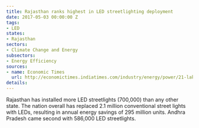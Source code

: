 ```yaml
---
title: Rajasthan ranks highest in LED streetlighting deployment
date: 2017-05-03 00:00:00 Z
tags:
- LED
states:
- Rajasthan
sectors:
- Climate Change and Energy
subsectors:
- Energy Efficiency
sources:
- name: Economic Times
  url: http://economictimes.indiatimes.com/industry/energy/power/21-lakh-street-lights-replaced-with-leds-savings-295-million-unit-per-year/articleshow/58424095.cms
details: 
---
```


Rajasthan has installed more LED streetlights (700,000) than any other state. The nation overall has replaced 2.1 million conventional street lights with LEDs, resulting in annual energy savings of 295 million units. Andhra Pradesh came second with 586,000 LED streetlights.
